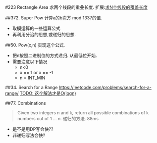 
#223 Rectangle Area
求两个线段的重叠长度.
扩展:[求N个线段的覆盖长度](http://www.nowcoder.com/questionTerminal/0b4f611b96a24c0980e42509b13b0f42?orderByHotValue=1&done=0&pos=248&mutiTagIds=597&onlyReference=false)

##372. Super Pow
计算a的b次方 mod 1337的值.
* 取模运算的一些运算公式
* 再利用分治的思想,或递归的思想.

##50. Pow(x,n)
实现这个公式.
* 把n按照二进制位的方式递归. 从最低位开始.
* 需要注意以下情况
  * n<0
  * x == 1 or x == -1
  * n = INT_MIN


##34. Search for a Range
https://leetcode.com/problems/search-for-a-range/
[TODO: 这个解法才是O(logn)](https://discuss.leetcode.com/topic/5891/clean-iterative-solution-with-two-binary-searches-with-explanation)

##77. Combinations
>Given two integers n and k, return all possible combinations of k numbers out of 1 ... n.
递归的方法. 88ms
* 是不是用DP写会快??
* 非递归写法会快?